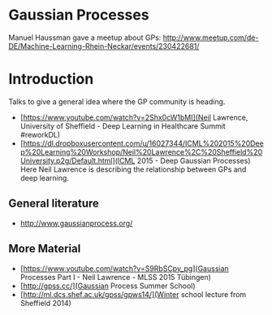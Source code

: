 # Gaussian Processes

Manuel Haussman gave a meetup about GPs: http://www.meetup.com/de-DE/Machine-Learning-Rhein-Neckar/events/230422681/

# Introduction

Talks to give a general idea where the GP community is heading.

- [https://www.youtube.com/watch?v=2Shx0cW1bMI](Neil Lawrence, University of Sheffield - Deep Learning in Healthcare Summit #reworkDL)
- [https://dl.dropboxusercontent.com/u/16027344/ICML%202015%20Deep%20Learning%20Workshop/Neil%20Lawrence%2C%20Sheffield%20University.p2g/Default.html](ICML 2015 - Deep Gaussian Processes) Here Neil Lawrence is describing the relationship between GPs and deep learning.

## General literature
- http://www.gaussianprocess.org/

## More Material

- [https://www.youtube.com/watch?v=S9RbSCpy_pg](Gaussian Processes Part I - Neil Lawrence - MLSS 2015 Tübingen)
- [http://gpss.cc/](Gaussian Process Summer School)
- [http://ml.dcs.shef.ac.uk/gpss/gpws14/](Winter school lecture from Sheffield 2014)